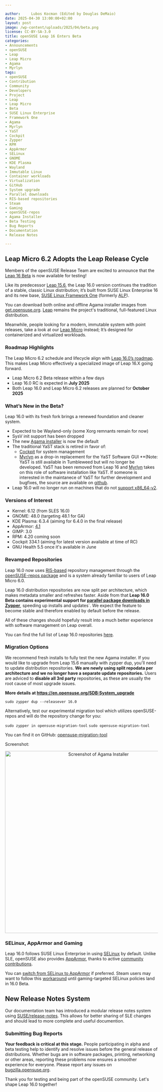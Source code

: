 ```yaml
---

author: 	Lubos Kocman (Edited by Douglas DeMaio)
date: 2025-04-30 13:00:00+02:00
layout: post
image: /wp-content/uploads/2025/04/beta.png
license: CC-BY-SA-3.0
title: openSUSE Leap 16 Enters Beta
categories:
- Announcements
- openSUSE
- Leap
- Leap Micro 
- Agama 
- Myrlyn 
tags:
- openSUSE 
- Contribution 
- Community 
- Developers 
- Project 
- Leap 
- Leap Micro 
- Beta 
- SUSE Linux Enterprise 
- Framework One 
- Agama 
- Myrlyn 
- YaST 
- Cockpit 
- Zypper 
- RPM
- AppArmor 
- SELinux 
- GNOME 
- KDE Plasma 
- Wayland 
- Immutable Linux 
- Container workloads 
- Virtualization
- GitHub 
- System upgrade 
- Parallel downloads 
- RIS-based repositories
- Steam 
- Gaming 
- openSUSE-repos 
- Agama Installer 
- Beta Testing
- Bug Reports 
- Documentation
- Release Notes

---
```


## Leap Micro 6.2 Adopts the Leap Release Cycle  

Members of the openSUSE Release Team are excited to announce that the [Leap 16 Beta](https://get.opensuse.org/testing/) is now available for testing!

Like its predecessor [Leap 15.6](https://get.opensuse.org/leap/), the Leap 16.0 version continues the tradition of a stable, classic Linux distribution; it’s built from SUSE Linux Enterprise 16 and its new base, [SUSE Linux Framework One](https://www.suse.com/c/suse-linux-enterprise-server-25-years-of-enterprise-linux/) (formerly [ALP](https://news.opensuse.org/tag/alp/)).

You can download both online and offline Agama installer images from [get.opensuse.org](https://get.opensuse.org/leap/16.0). [Leap](https://en.opensuse.org/Portal:Leap) remains the project's traditional, full-featured Linux distribution.

Meanwhile, people looking for a modern, immutable system with point releases, take a look at our [Leap Micro](https://get.opensuse.org/leapmicro) instead; It’s designed for containerized and virtualized workloads. 

### Roadmap Highlights

The Leap Micro 6.2 schedule and lifecycle align with [Leap 16.0’s roadmap](https://en.opensuse.org/openSUSE:Roadmap#DRAFT_Schedule_for_Leap_16.0).
This makes Leap Micro effectively a specialized image of Leap 16.X going forward.

- Leap Micro 6.2 Beta release  within a few days
- Leap 16.0 RC is expected in **July 2025**
- Both Leap 16.0 and Leap Micro 6.2 releases are planned for **October 2025**

### What’s New in the Beta?

Leap 16.0 with its fresh fork brings a renewed foundation and cleaner system.

- Expected to be Wayland-only (some Xorg remnants remain for now)
- SysV init support has been dropped
- The new [Agama installer](https://agama-project.github.io/blog) is now the default
- The traditional YaST stack is retired in favor of:
  - [Cockpit](https://code.opensuse.org/leap/features/issue/190) for system management
  - [Myrlyn](https://github.com/shundhammer/myrlyn) as a drop-in replacement for the YaST Software GUI 
  **(Note: YaST is still available in Tumbleweed but will no longer be developed. YaST has been removed from Leap 16 and [Myrlyn](https://news.opensuse.org/2025/02/10/myrlyn-now-handles-community-repos/) takes on this role of software installation like YaST. If someone is interested in the maintanece of YaST for further development and bugfixes, the source are available on [github](https://github.com/yast). 
 - Leap 16.0 will no longer run on machines that do not [support x86_64-v2](https://en.opensuse.org/SDB:System_upgrade#Major_changes).

### Versions of Interest

- Kernel: 6.12 (from SLES 16.0)
- GNOME: 48.0 (targeting 48.1 for GA)
- KDE Plasma: 6.3.4 (aiming for 6.4.0 in the final release)
- AppArmor: [4.1](https://code.opensuse.org/leap/features/issue/182)
- GIMP: 3.0
- RPM: 4.20 coming soon
- Cockpit 334.1 (aiming for latest version available at time of RC)
- GNU Health 5.5 once it's available in June

### Revamped Repositories

Leap 16.0 now uses [RIS-based](https://en.opensuse.org/openSUSE:Standards_Repository_Index_Service) repository management through the [openSUSE-repos package](https://github.com/openSUSE/openSUSE-repos) and is a system already familiar to users of Leap Micro 6.0.

Leap 16.0 distribution repositories are now split per architecture, which makes metadata smaller and refreshes faster. Aside from that **Leap 16.0 Beta contains experimental support for [parallel package downloads in Zypper](https://news.opensuse.org/2025/03/27/zypper-adds-experimental-parallel-downloads/)**, speeding up installs and updates`.  We expect the feature to become stable and therefore enabled by default before the release. 

All of these changes should hopefuly result into a much better experience with software management on Leap overall.

You can find the full list of Leap 16.0 repositories [here](https://github.com/openSUSE/openSUSE-repos/blob/main/opensuse-leap16-repoindex.xml).

### Migration Options

We recommend fresh installs to fully test the new Agama installer. 
If you would like to upgrade from Leap 15.6 manually with zypper dup, you'll need to update distribution repositories. **We are newly using split repodata per architecture and we no longer have a separate update repositories.** Users are adviced to **disable all 3rd party** repositories, as these are usually the root cause of most upgrade issues.

**More details at <https://en.opensuse.org/SDB:System_upgrade>**

`sudo zypper dup --releasever 16.0`

Alternatively, test our experimental migration tool which utilizes openSUSE-repos and will do the repository change for you:

`sudo zypper in opensuse-migration-tool`
`sudo opensuse-migration-tool`

You can find it on GitHub: [opensuse-migration-tool](https://github.com/openSUSE/opensuse-migration-tool)

Screenshot:
<p align="center">
  <img src="https://news.opensuse.org/wp-content/uploads/2025/04/agama.png" alt="Screenshot of Agama Installer" width="600">
</p>

### SELinux, AppArmor and Gaming

Leap 16.0 follows SUSE Linux Enterprise in using [SELinux](https://github.com/SELinuxProject/selinux) by default.  Unlike SLE, openSUSE also provides [AppArmor](https://apparmor.net/), thanks to active [community contributions](https://contribute.opensuse.org).

You can [switch from SELinux to AppArmor](https://en.opensuse.org/SDB:AppArmor#Switching_from_SELinux_to_AppArmor_for_Leap_16.0_and_Tumbleweed) if preferred. Steam users may want to follow this [workaround](https://en.opensuse.org/Portal:SELinux/Common_issues#Steam_Proton,_Bottles,_WINE,_Lutris,_not_working) until gaming-targeted SELinux policies land in 16.0 Beta.

## New Release Notes System

Our documentation team has introduced a modular release notes system using [SUSE/release-notes](https://github.com/SUSE/release-notes). This allows for better sharing of SLE changes and should lead to more complete and useful documention.

### Submitting Bug Reports

**Your feedback is critical at this stage.** People participating in alpha and beta testing help to identify and resolve issues before the general release of distributions. Whether bugs are in software packages, printing, networking or other areas, reporting these problems now ensures a smoother experience for everyone. Please report any issues on [bugzilla.opensuse.org](https://en.opensuse.org/openSUSE:Submitting_bug_reports).

Thank you for testing and being part of the openSUSE community. Let's shape Leap 16.0 together!

<meta name="openSUSE, Leap 16, Leap Micro 6.2, SUSE Linux Enterprise, Agama installer, Myrlyn, YaST phased out, Linux transition, SELinux, AppArmor, Wayland, RPM 4.20, Zypper, Cockpit, GNU Health, SLE Framework One, container workloads, immutable Linux, system upgrade, parallel downloads, Linux beta testing" content="HTML,CSS,XML,JavaScript">
